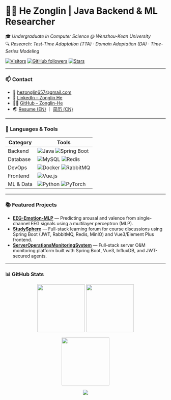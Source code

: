 # 🧑‍💻 He Zonglin | Java Backend & ML Researcher
🎓 *Undergraduate in Computer Science @ Wenzhou-Kean University*  
🔍 *Research: Test-Time Adaptation (TTA) · Domain Adaptation (DA) · Time-Series Modeling*

[![Visitors](https://visitor-badge.laobi.icu/badge?page_id=Zonglin-He.Zonglin-He)](https://github.com/Zonglin-He)
[![GitHub followers](https://img.shields.io/github/followers/Zonglin-He?label=Follow&style=social)](https://github.com/Zonglin-He)
[![Stars](https://img.shields.io/github/stars/Zonglin-He?style=social)](https://github.com/Zonglin-He?tab=repositories)

---

### 📫 Contact
- 📧 [hezonglin657@gmail.com](mailto:hezonglin657@gmail.com)
- 💼 [LinkedIn – Zonglin He](https://www.linkedin.com/in/zonglinhe)
- 🧑‍💻 [GitHub – Zonglin-He](https://github.com/Zonglin-He)
- 🌏 [Resume (EN)](https://github.com/Zonglin-He/Zonglin-He/blob/main/Resume_Java_EN.pdf) ｜ [简历 (CN)](https://github.com/Zonglin-He/Zonglin-He/blob/main/简历_Java_CN.pdf)

---

### 🧰 Languages & Tools

| Category | Tools |
|-----------|-------|
| Backend | ![Java](https://img.shields.io/badge/Java-%23ED8B00.svg?logo=openjdk&logoColor=white) ![Spring Boot](https://img.shields.io/badge/Spring_Boot-6DB33F?logo=springboot&logoColor=white) |
| Database | ![MySQL](https://img.shields.io/badge/MySQL-005C84?logo=mysql&logoColor=white) ![Redis](https://img.shields.io/badge/Redis-DC382D?logo=redis&logoColor=white) |
| DevOps | ![Docker](https://img.shields.io/badge/Docker-2496ED?logo=docker&logoColor=white) ![RabbitMQ](https://img.shields.io/badge/RabbitMQ-FF6600?logo=rabbitmq&logoColor=white) |
| Frontend | ![Vue.js](https://img.shields.io/badge/Vue.js-35495E?logo=vue.js&logoColor=4FC08D) |
| ML & Data | ![Python](https://img.shields.io/badge/Python-3776AB?logo=python&logoColor=white) ![PyTorch](https://img.shields.io/badge/PyTorch-EE4C2C?logo=pytorch&logoColor=white) |

---

### 📚 Featured Projects
- **[EEG-Emotion-MLP](https://github.com/Zonglin-He/EEG-Emotion-MLP)** — Predicting arousal and valence from single-channel EEG signals using a multilayer perceptron (MLP).  
- **[StudySphere](https://github.com/Zonglin-He/StudySphere)** — Full-stack learning forum for course discussions using Spring Boot (JWT, RabbitMQ, Redis, MinIO) and Vue3/Element Plus frontend.  
- **[ServerOperationsMonitoringSystem](https://github.com/Zonglin-He/ServerOperationsMonitoringSystem)** — Full-stack server O&M monitoring platform built with Spring Boot, Vue3, InfluxDB, and JWT-secured agents.

---

### 📊 GitHub Stats
<p align="center">
  <img src="https://github-readme-stats.vercel.app/api?username=Zonglin-He&show_icons=true&theme=tokyonight&hide_border=true" height="150"/>
  <img src="https://github-readme-stats.vercel.app/api/top-langs/?username=Zonglin-He&layout=compact&theme=tokyonight&hide_border=true" height="150"/>
</p>

<p align="center">
  <img src="https://github-readme-streak-stats.herokuapp.com/?user=Zonglin-He&theme=tokyonight&hide_border=true" height="150"/>
</p>

<p align="center">
  <img src="https://github-profile-trophy.vercel.app/?username=Zonglin-He&theme=tokyonight&margin-w=15&no-frame=true" />
</p>

